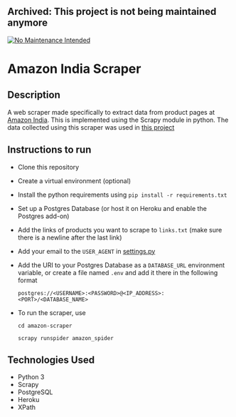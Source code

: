 ## Archived: This project is not being maintained anymore

[![No Maintenance Intended](http://unmaintained.tech/badge.svg)](http://unmaintained.tech/)

# Amazon India Scraper

## Description

A web scraper made specifically to extract data from product pages at [Amazon India](https://www.amazon.in/).
This is implemented using the Scrapy module in python.
The data collected using this scraper was used in [this project](https://github.com/Samyak2/amazon-analysis)

## Instructions to run


 - Clone this repository
 - Create a virtual environment (optional)
 - Install the python requirements using `pip install -r requirements.txt`
 - Set up a Postgres Database (or host it on Heroku and enable the Postgres add-on)
 - Add the links of products you want to scrape to `links.txt` (make sure there is a newline after the last link)
 - Add your email to the `USER_AGENT` in [settings.py](amazon_scraper/settings.py)
 - Add the URI to your Postgres Database as a `DATABASE_URL` environment variable, or create a file named `.env` and add it there in the following format
 
     `postgres://<USERNAME>:<PASSWORD>@<IP_ADDRESS>:<PORT>/<DATABASE_NAME>`
 - To run the scraper, use
 
    `cd amazon-scraper`
    
    `scrapy runspider amazon_spider`

## Technologies Used

 - Python 3
 - Scrapy
 - PostgreSQL
 - Heroku
 - XPath
 
